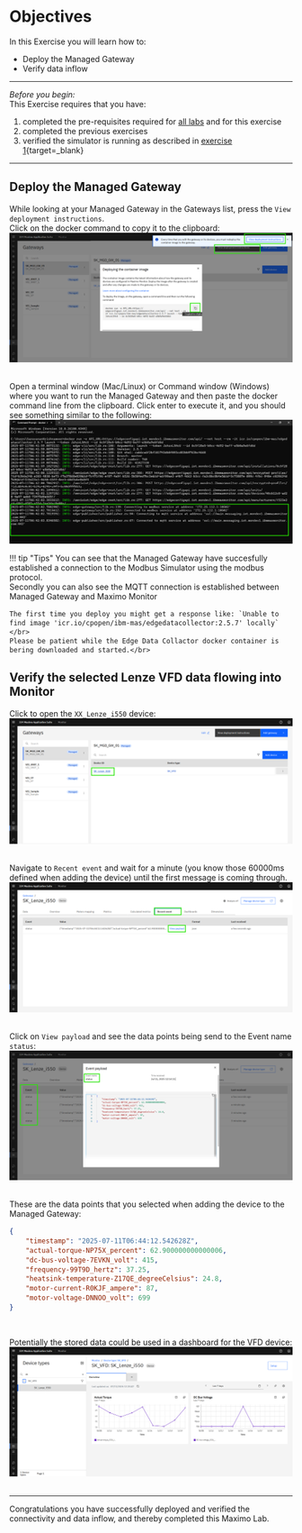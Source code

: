 # Objectives
In this Exercise you will learn how to:

* Deploy the Managed Gateway
* Verify data inflow

---
*Before you begin:*  
This Exercise requires that you have:

1. completed the pre-requisites required for [all labs](prereqs.md) and for this exercise
2. completed the previous exercises
3. verified the simulator is running as described in [exercise 1](setup_simulator.md){target=_blank}

---

## Deploy the Managed Gateway

While looking at your Managed Gateway in the Gateways list, press the `View deployment instructions`. </br>
Click on the docker command to copy it to the clipboard:
![Deployment Guide](img/deploy_verify_01.png)</br></br>

Open a terminal window (Mac/Linux) or Command window (Windows) where you want to run the Managed Gateway and then paste the docker command line from the clipboard. Click enter to execute it, and you should see something similar to the following:
![Start EDC edge](img/deploy_verify_02.png)

!!! tip "Tips"
	You can see that the Managed Gateway have succesfully established a connection to the Modbus Simulator using the modbus protocol.</br>
    Secondly you can also see the MQTT connection is established between Managed Gateway and Maximo Monitor</br>
    
    The first time you deploy you might get a response like: `Unable to find image 'icr.io/cpopen/ibm-mas/edgedatacollector:2.5.7' locally` </br>
	Please be patient while the Edge Data Collactor docker container is bering downloaded and started.</br>


## Verify the selected Lenze VFD data flowing into Monitor

Click to open the `XX_Lenze_i550` device:
![Open the Lenze device](img/deploy_verify_03.png)</br></br>

Navigate to `Recent event` and wait for a minute (you know those 60000ms defined when adding the device) until the first message is coming through.</br>
![](img/deploy_verify_04.png)</br></br>

Click on `View payload` and see the data points being send to the Event name `status`:</br>
![View device payload in Connect](img/deploy_verify_05.png)</br></br>

These are the data points that you selected when adding the device to the Managed Gateway:

``` json
{
    "timestamp": "2025-07-11T06:44:12.542628Z",
    "actual-torque-NP75X_percent": 62.900000000000006,
    "dc-bus-voltage-7EVKN_volt": 415,
    "frequency-99T9D_hertz": 37.25,
    "heatsink-temperature-Z17QE_degreeCelsius": 24.8,
    "motor-current-R0KJF_ampere": 87,
    "motor-voltage-DNNOO_volt": 699
}
```
</br>

Potentially the stored data could be used in a dashboard for the VFD device:</br>
![View device payload in Connect](img/deploy_verify_06.png)</br></br>

---
Congratulations you have successfully deployed and verified the connectivity and data inflow, and thereby completed this Maximo Lab.
